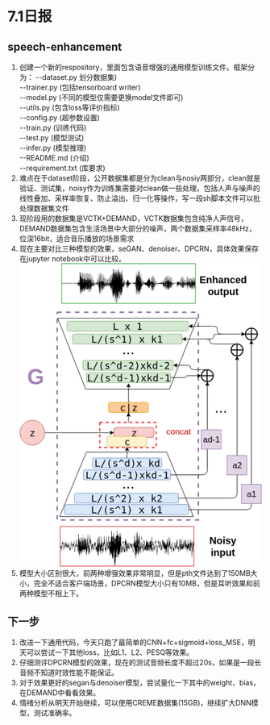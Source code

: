 # 7.1日报

## speech-enhancement

1. 创建一个新的respository，里面包含语音增强的通用模型训练文件。框架分为：
    --dataset.py 划分数据集)\
    --trainer.py (包括tensorboard writer)\
    --model.py  (不同的模型仅需要更换model文件即可) \
    --utils.py (包含loss等评价指标)\
    --config.py (超参数设置)\
    --train.py (训练代码)\
    --test.py (模型测试)\
    --infer.py (模型推理)\
    --README.md (介绍)\
    --requirement.txt (库要求)
2. 难点在于dataset阶段，公开数据集都是分为clean与nosiy两部分，clean就是验证、测试集，noisy作为训练集需要对clean做一些处理，包括人声与噪声的线性叠加、采样率恢复、防止溢出、归一化等操作，写一段sh脚本文件可以批处理数据集文件
3. 现阶段用的数据集是VCTK+DEMAND，VCTK数据集包含纯净人声信号，DEMAND数据集包含生活场景中大部分的噪声，两个数据集采样率48kHz，位深16bit，适合音乐播放的场景需求
4. 现在主要对比三种模型的效果，seGAN、denoiser、DPCRN，具体效果保存在jupyter notebook中可以比较。![SEGAN+](images/segan+.png)
5. 模型大小区别很大，前两种增强效果非常明显，但是pth文件达到了150MB大小，完全不适合客户端场景，DPCRN模型大小只有10MB，但是耳听效果和前两种模型不相上下。

## 下一步

1. 改进一下通用代码，今天只跑了最简单的CNN+fc+sigmoid+loss_MSE，明天可以尝试一下其他loss，比如L1、L2、PESQ等效果。
2. 仔细测评DPCRN模型的效果，现在的测试音频长度不超过20s，如果是一段长音频不知道时效性能不能保证。
3. 对于效果更好的segan与denoiser模型，尝试量化一下其中的weight、bias，在DEMAND中看看效果。
4. 情绪分析从明天开始继续，可以使用CREME数据集(15GB)，继续扩大DNN模型，测试准确率。
